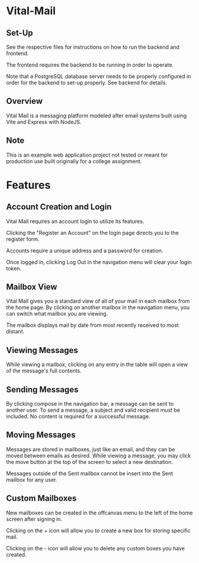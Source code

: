 # Vital-Mail

## Set-Up

See the respective files for instructions on how to run the backend and frontend.

The frontend requires the backend to be running in order to operate.

Note that a PostgreSQL database server needs to be properly configured in order for the backend to set-up properly.
See backend for details.

## Overview

Vital Mail is a messaging platform modeled after email systems built using Vite and Express with NodeJS.

## Note

This is an example web application project not tested or meant for production use built originally for a college assignment.

# Features

## Account Creation and Login

Vital Mail requires an account login to utilize its features.

Clicking the "Register an Account" on the login page directs you to the register form.

Accounts require a unique address and a password for creation.

Once logged in, clicking Log Out in the navigation menu will clear your login token.

## Mailbox View

Vital Mail gives you a standard view of all of your mail in each mailbox from the home page.  By 
clicking on another mailbox in the navigation menu, you can switch what mailbox you are viewing.

The mailbox displays mail by date from most recently received to most distant.

## Viewing Messages

While viewing a mailbox, clicking on any entry in the table will open a view of the message's full contents.

## Sending Messages

By clicking compose in the navigation bar, a message can be sent to another user. To send a message, a subject 
and valid recipient must be included.  No content is required for a successful message.

## Moving Messages

Messages are stored in mailboxes, just like an email, and they can be moved between emails as desired. While
viewing a message, you may click the move button at the top of the screen to select a new destination.

Messages outside of the Sent mailbox cannot be insert into the Sent mailbox for any user.

## Custom Mailboxes

New mailboxes can be created in the offcanvas menu to the left of the home screen after signing in.

Clicking on the + icon will allow you to create a new box for storing specific mail.

Clicking on the - icon will allow you to delete any custom boxes you have created.
